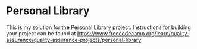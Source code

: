 # Personal Library

This is my solution for the Personal Library project. Instructions for building your project can be found at https://www.freecodecamp.org/learn/quality-assurance/quality-assurance-projects/personal-library
